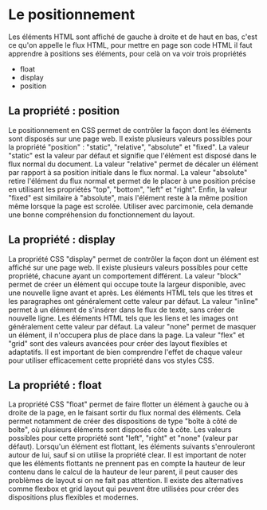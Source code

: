 # Le positionnement

Les éléments HTML sont affiché de gauche à droite et de haut en bas, c'est ce qu'on appelle le flux HTML, pour mettre en page son code HTML il faut apprendre à positions ses éléments, pour celà on va voir trois propriétés

* float
* display
* position

## La propriété : position

Le positionnement en CSS permet de contrôler la façon dont les éléments sont disposés sur une page web. Il existe plusieurs valeurs possibles pour la propriété "position" : "static", "relative", "absolute" et "fixed". La valeur "static" est la valeur par défaut et signifie que l'élément est disposé dans le flux normal du document. La valeur "relative" permet de décaler un élément par rapport à sa position initiale dans le flux normal. La valeur "absolute" retire l'élément du flux normal et permet de le placer à une position précise en utilisant les propriétés "top", "bottom", "left" et "right". Enfin, la valeur "fixed" est similaire à "absolute", mais l'élément reste à la même position même lorsque la page est scrolée. Utiliser avec parcimonie, cela demande une bonne compréhension du fonctionnement du layout.

## La propriété : display

La propriété CSS "display" permet de contrôler la façon dont un élément est affiché sur une page web. Il existe plusieurs valeurs possibles pour cette propriété, chacune ayant un comportement différent. La valeur "block" permet de créer un élément qui occupe toute la largeur disponible, avec une nouvelle ligne avant et après. Les éléments HTML tels que les titres et les paragraphes ont généralement cette valeur par défaut. La valeur "inline" permet à un élément de s'insérer dans le flux de texte, sans créer de nouvelle ligne. Les éléments HTML tels que les liens et les images ont généralement cette valeur par défaut. La valeur "none" permet de masquer un élément, il n'occupera plus de place dans la page. La valeur "flex" et "grid" sont des valeurs avancées pour créer des layout flexibles et adaptatifs. Il est important de bien comprendre l'effet de chaque valeur pour utiliser efficacement cette propriété dans vos styles CSS.

## La propriété : float

La propriété CSS "float" permet de faire flotter un élément à gauche ou à droite de la page, en le faisant sortir du flux normal des éléments. Cela permet notamment de créer des dispositions de type "boîte à côté de boîte", où plusieurs éléments sont disposés côte à côte. Les valeurs possibles pour cette propriété sont "left", "right" et "none" (valeur par défaut). Lorsqu'un élément est flottant, les éléments suivants s'enrouleront autour de lui, sauf si on utilise la propriété clear. Il est important de noter que les éléments flottants ne prennent pas en compte la hauteur de leur contenu dans le calcul de la hauteur de leur parent, il peut causer des problèmes de layout si on ne fait pas attention. Il existe des alternatives comme flexbox et grid layout qui peuvent être utilisées pour créer des dispositions plus flexibles et modernes.
